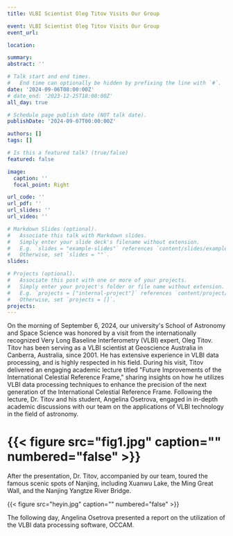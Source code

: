 ```yaml
---
title: VLBI Scientist Oleg Titov Visits Our Group

event: VLBI Scientist Oleg Titov Visits Our Group
event_url: 

location: 

summary: 
abstract: ''

# Talk start and end times.
#   End time can optionally be hidden by prefixing the line with `#`.
date: '2024-09-06T08:00:00Z'
# date_end: '2023-12-25T18:00:00Z'
all_day: true

# Schedule page publish date (NOT talk date).
publishDate: '2024-09-07T00:00:00Z'

authors: []
tags: []

# Is this a featured talk? (true/false)
featured: false

image:
  caption: ''
  focal_point: Right

url_code: ''
url_pdf: ''
url_slides: ''
url_video: ''

# Markdown Slides (optional).
#   Associate this talk with Markdown slides.
#   Simply enter your slide deck's filename without extension.
#   E.g. `slides = "example-slides"` references `content/slides/example-slides.md`.
#   Otherwise, set `slides = ""`.
slides:

# Projects (optional).
#   Associate this post with one or more of your projects.
#   Simply enter your project's folder or file name without extension.
#   E.g. `projects = ["internal-project"]` references `content/project/deep-learning/index.md`.
#   Otherwise, set `projects = []`.
projects:
---
```


<!-- Slides can be added in a few ways:

- **Create** slides using Wowchemy's [_Slides_](https://docs.hugoblox.com/managing-content/#create-slides) feature and link using `slides` parameter in the front matter of the talk file
- **Upload** an existing slide deck to `static/` and link using `url_slides` parameter in the front matter of the talk file
- **Embed** your slides (e.g. Google Slides) or presentation video on this page using [shortcodes](https://docs.hugoblox.com/writing-markdown-latex/).

Further event details, including page elements such as image galleries, can be added to the body of this page. -->

On the morning of September 6, 2024, our university's School of Astronomy and Space Science was honored by a visit from the internationally recognized Very Long Baseline Interferometry (VLBI) expert, Oleg Titov. Titov has been serving as a VLBI scientist at Geoscience Australia in Canberra, Australia, since 2001. He has extensive experience in VLBI data processing, and is highly respected in his field. During his visit, Titov delivered an engaging academic lecture titled "Future Improvements of the International Celestial Reference Frame," sharing insights on how he utilizes VLBI data processing techniques to enhance the precision of the next generation of the International Celestial Reference Frame. Following the lecture, Dr. Titov and his student, Angelina Osetrova, engaged in in-depth academic discussions with our team on the applications of VLBI technology in the field of astronomy.

# {{< figure src="fig1.jpg" caption="" numbered="false" >}}

After the presentation, Dr. Titov, accompanied by our team, toured the famous scenic spots of Nanjing, including Xuanwu Lake, the Ming Great Wall, and the Nanjing Yangtze River Bridge.

{{< figure src="heyin.jpg" caption="" numbered="false" >}}

The following day, Angelina Osetrova presented a report on the utilization of the VLBI data processing software, OCCAM. 

